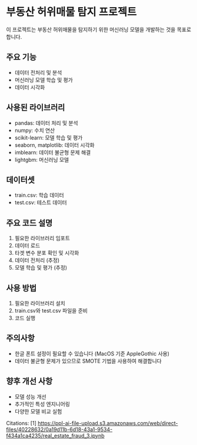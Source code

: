 # 부동산 허위매물 탐지 프로젝트

이 프로젝트는 부동산 허위매물을 탐지하기 위한 머신러닝 모델을 개발하는 것을 목표로 합니다.

## 주요 기능

- 데이터 전처리 및 분석
- 머신러닝 모델 학습 및 평가
- 데이터 시각화

## 사용된 라이브러리

- pandas: 데이터 처리 및 분석
- numpy: 수치 연산
- scikit-learn: 모델 학습 및 평가
- seaborn, matplotlib: 데이터 시각화
- imblearn: 데이터 불균형 문제 해결
- lightgbm: 머신러닝 모델

## 데이터셋

- train.csv: 학습 데이터
- test.csv: 테스트 데이터

## 주요 코드 설명

1. 필요한 라이브러리 임포트
2. 데이터 로드
3. 타겟 변수 분포 확인 및 시각화
4. 데이터 전처리 (추정)
5. 모델 학습 및 평가 (추정)

## 사용 방법

1. 필요한 라이브러리 설치
2. train.csv와 test.csv 파일을 준비
3. 코드 실행

## 주의사항

- 한글 폰트 설정이 필요할 수 있습니다 (MacOS 기준 AppleGothic 사용)
- 데이터 불균형 문제가 있으므로 SMOTE 기법을 사용하여 해결합니다

## 향후 개선 사항

- 모델 성능 개선
- 추가적인 특성 엔지니어링
- 다양한 모델 비교 실험

Citations:
[1] https://ppl-ai-file-upload.s3.amazonaws.com/web/direct-files/40228632/0a19d11b-6d18-43a1-9534-f434a1ca4235/real_estate_fraud_3.ipynb
